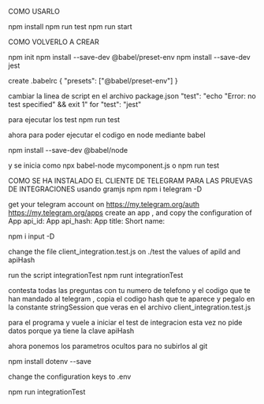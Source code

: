 COMO USARLO

npm install
npm run test 
npm run start 







COMO VOLVERLO A CREAR

npm init 
npm install --save-dev @babel/preset-env
npm install --save-dev jest

create .babelrc
{
    "presets": ["@babel/preset-env"]
}

cambiar la linea de script en el archivo package.json
 "test": "echo \"Error: no test specified\" && exit 1"
 for 
  "test": "jest"

para ejecutar los test 
  npm run test  

ahora para poder ejecutar el codigo en node mediante babel 

npm install --save-dev @babel/node

y se inicia como 
npx babel-node mycomponent.js
o 
npm run test 




COMO SE HA INSTALADO EL CLIENTE DE TELEGRAM PARA LAS PRUEVAS DE INTEGRACIONES
usando gramjs  npm
npm i telegram -D

get your telegram account on https://my.telegram.org/auth   
https://my.telegram.org/apps  create an app , and copy the configuration of 
App api_id:
App api_hash:
App title:
Short name:

npm i input -D

change the file client_integration.test.js on ./test  the values of apiId and apiHash

run the script integrationTest
npm runt integrationTest

contesta todas las preguntas con tu numero de telefono y el codigo que te han mandado al telegram , copia el codigo hash que te aparece y pegalo en la constante 
stringSession  que veras en el archivo client_integration.test.js 

para el programa y vuele a iniciar el test de integracion
esta vez no pide datos porque ya tiene la clave apiHash

ahora ponemos los parametros ocultos para no subirlos al git 

npm install dotenv --save

change the configuration keys to .env


npm run integrationTest


